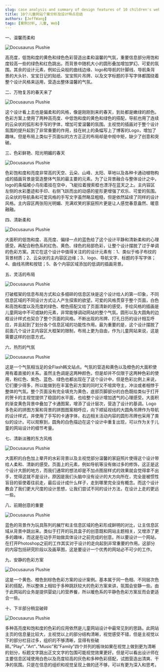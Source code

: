 ```yaml
---
slug: case analysis and summary of design features of 10 children's websites
title: 10个儿童网站个案分析及设计特点总结
authors: [JeffWang]
tags: [案例分析, 儿童, Web]
---
```


一、温馨而柔和

![Docusaurus Plushie](./1.jpeg)

高亮度，低饱和度的黄色和绿色色彩营造出柔和温馨的气氛，重要信息部分用饱和度较高一些的绿色和红色跳出。而背景中随机大小的圆形叠加增加梦幻、可爱的氛围。其余的设计元素，例如云朵般的曲线边缘、logo和导航的针脚线、导航条背景的大头针、宝宝日记的贴纸、宝宝照片吊牌、以及文字标题的手写字体都围绕着整个设计风格来运用，营造出整体温馨的气氛。

二、万物复苏的春天来了

![Docusaurus Plushie](./2.jpeg)

这个设计看上去也是偏柔和的风格，像是刚刚到来的春天，到处都是嫩绿的颜色。色彩方案上使用了两种高亮度、中低饱和度的黄色和绿色的搭配，导航也用了连续的云朵状的弧形和手写的字体，增加可爱温馨的氛围。主视觉的插画对于整个设计氛围的提升起到了非常重要的作用，挂在树上的条幅写上了博客的Logo，增加了趣味。但是布局上类似于页面似的方方正正的布局却是中规中矩，缺少了创意和突破。

三、色彩鲜艳、阳光明媚的春天

![Docusaurus Plushie](./3.jpeg)

色彩饱和度和亮度非常高的天空、云朵、山峰、太阳、草地以及各种卡通动植物构成的插画背景是营造整体气氛的最主要的元素。为了让背景融合与整体设计之中，logo的条幅被小鸟衔着挂在空中，飞艇拉着搜索框也漂浮在蓝天之上。主内容区左侧的水彩墨迹和手印、右侧飞跃而出的动感的星形更增强了欢乐、可爱的氛围。云朵状的导航条和可爱风格的手写文字虽然略显粗糙，但是依然延续了同样的设计风格。主内容区两张阳光明媚、充满欢笑的家庭照片更是让人感觉春意盎然、暖意融融。

四、清新柔和

![Docusaurus Plushie](./4.jpeg)

大面积的低饱和度、高亮度、偏绿一点的蓝色给了这个设计平静和清新柔和的心理感受。再配合粉色系的红色、黄色、绿色的局部色彩，让整个设计摆脱了过于单调的色彩方案。其它在这个设计中值得关注的的设计元素有：1、类似于格子布纹的背景材质；2、云朵状的主内容区边缘；3、logo、导航文字、标题的手写字体；4、曲线吊牌和按钮；5、各个内容区域添加的低调的插画背景。

五、灵活的布局

![Docusaurus Plushie](./5.jpeg)

打破框架的信息布局方式和众多细碎的信息区块是这个设计给人的第一印象，不同信息区域的不同设计方式让人产生探索的欲望。可爱的风格贯穿于整个页面，白色和高饱和度以及亮度的绿色、橙色搭配又给了页面清新的感受。手绘风格的插画是儿童网站中不可或缺的元素，非常能够调动网站的整个气氛。圆形以及大圆角的边框设计样式也契合了整个页面的风格。不断出现的吊牌、打孔日历的设计相互呼应，并且起到了划分各个信息区域的功能性作用。最为重要的是，这个设计摆脱了前面几个设计主内容区大框架的限制，布局上更为自由，作为儿童网站来说，这是需要这样的创意方式。

六、热烈的气氛

![Docusaurus Plushie](./6.jpeg)

这是一个气氛相当足的全Flash韩文站点。气氛的营造和黄色以及橙色的大面积使用有着直接的关系。虽然主色调是这两种颜色，但是却并不仅限于这两种色彩的使用，粉红色、紫色、蓝色、绿色也都出现在了这个设计中，但是色彩比例上来说，它们要少得多，所以能做到在丰富色彩方案的同时又不喧宾夺主，冲淡或者相悖于整体的气氛。整个页面没有完全填充为黄色，底部页脚部分的白色既给类似于打开的贺卡的主视觉提供了稳固的水平面，也给整个设计增加透气的心理感受。大面积的渐变黄色背景中叠加了卡通图案，增添了设计层次，营造了设计的基调。Logo多色彩的拼图方案和背景的拼图图案相呼应，向下顺延视线的大圆角吊牌作为导航的设计样式，并使用了手写的卡通字体，右边相关活动内容的圆形吊牌也采用了类似的设计。可以观察到，圆角的白色描边在这个设计中重复出现，可以作为关于儿童的网站设计的细节考量。

七、清新淡雅的东方风格

![Docusaurus Plushie](./7.jpeg)

大面积的白色加上晕开的水彩背景以及主视觉部分温馨的家庭照片使得这个设计带给人柔和、清新的感受。页面上的元素，例如导航等没有做过多的修饰，这正是这个设计大胆的地方，而我们通常的想法却是不加点图层样式的效果就会觉得拿不出手，觉得这就不是设计。原因是我们头脑中没有设计的大方向所在，完全是被惯性盲目的驱使着往前走，最后设计成什么样子，走到哪里完全没有概念。而这个设计教会了我们更大尺度的设计思想，让我们尝试不同的设计方法，在设计上走的更远一些。

八、前期创意的重要

![Docusaurus Plushie](./8.jpeg)

蓝色的背景作为玩具陈列的展厅和主信息区域的色彩形成鲜明的对比，让主信息区域从背景中跳出来。类似于打开的玩具盒子的创意既和网站主题相关，又增添了更多的趣味，而这是在动手开始做具体设计之前完成的创意。所以要设计一个网站，在打开Photoshop之前的工作其实对于设计的走向起到非常重要的作用。这部分的内容包括研究阶段以及画草图，这是要设计一个优秀的网站必不可少的工作。

九、安静的色彩方案

![Docusaurus Plushie](./9.jpeg)

这是一个黄色、橙色到棕色色彩方案的设计案例。基本属于同一色相、不同层次色彩的搭配，所以整体上相较于多种跳跃较大的色彩方案来讲，氛围会安静一些。由于此网站的业务是提供婴幼儿的营养餐，所以暖色系的平静色色彩方案反而会更适合一些。

十、下半部分稍显破碎

![Docusaurus Plushie](./10.jpeg)

多种高亮度和饱和度的色彩的应用依然是儿童网站设计中最常见到的思路。此网站主页的信息量比较大，主视觉以上的部分结构清晰，视觉感受不错，但是主视觉以下的部分栏目过多，组织的不够清晰，显得有些破碎。”Play”、”Art”、”Music”和”Family”四个并列的板块如果在视觉上做到更为清晰的划分，标题文字跳出正文文字的包围可能视觉效果更好。但是可以看出设计师在主要信息区域使用白色以及亮度较高的灰色和多种色彩搭配，试图营造出清爽、干净的氛围。只是在信息的组织和视觉呈现上做的还不够，可以有更为深入和思考。


